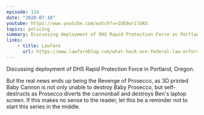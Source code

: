 ```yaml
---
episode: 114
date: "2020-07-18"
youtube: https://www.youtube.com/watch?v=1UE8wrilGKU
topics: policing
summary: Discussing deployment of DHS Rapid Protection Force in Portland, Oregon
links:
    - title: Lawfare
      url: https://www.lawfareblog.com/what-heck-are-federal-law-enforcement-officers-doing-portland
---
```


Discussing deployment of DHS Rapid Protection Force in Portland, Oregon.

But the real news ends up being the Revenge of Prosecco, as 3D printed Baby
Cannon is not only unable to destroy Baby Prosecco, but self-destructs as
Prosecco diverts the cannonball and destroys Ben's laptop screen. If this makes
no sense to the reader, let this be a reminder not to start this series in the
middle.
